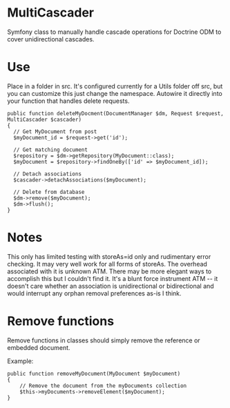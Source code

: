 # MultiCascader
Symfony class to manually handle cascade operations for Doctrine ODM to cover unidirectional cascades.

# Use

Place in a folder in src. It's configured currently for a Utils folder off src, but you can customize this just change the namespace. Autowire it directly into your function that handles delete requests.

```
public function deleteMyDocment(DocumentManager $dm, Request $request, MultiCascader $cascader)
{
  // Get MyDocument from post
  $myDocument_id = $request->get('id');

  // Get matching document
  $repository = $dm->getRepository(MyDocument::class);
  $myDocument = $repository->findOneBy(['id' => $myDocument_id]);

  // Detach associations
  $cascader->detachAssociations($myDocument);

  // Delete from database
  $dm->remove($myDocument);
  $dm->flush();
}
```

# Notes

This only has limited testing with storeAs=id only and rudimentary error checking. It may very well work for all forms of storeAs. The overhead associated with it is unknown ATM. There may be more elegant ways to accomplish this but I couldn't find it. It's a blunt force instrument ATM -- it doesn't care whether an association is unidirectional or bidirectional and would interrupt any orphan removal preferences as-is I think.

# Remove functions

Remove functions in classes should simply remove the reference or embedded document.

Example:

```
public function removeMyDocument(MyDocument $myDocument)
{
    // Remove the document from the myDocuments collection
    $this->myDocuments->removeElement($myDocument);
}
```
